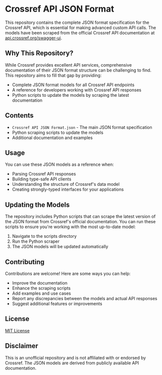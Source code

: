 # Crossref API JSON Format

This repository contains the complete JSON format specification for the Crossref API, which is essential for making advanced custom API calls. The models have been scraped from the official Crossref API documentation at [api.crossref.org/swagger-ui](https://api.crossref.org/swagger-ui/index.html#/).

## Why This Repository?

While Crossref provides excellent API services, comprehensive documentation of their JSON format structure can be challenging to find. This repository aims to fill that gap by providing:

- Complete JSON format models for all Crossref API endpoints
- A reference for developers working with Crossref API responses
- Python scripts to update the models by scraping the latest documentation

## Contents

- `Crossref API JSON Format.json` - The main JSON format specification
- Python scraping scripts to update the models
- Additional documentation and examples

## Usage

You can use these JSON models as a reference when:
- Parsing Crossref API responses
- Building type-safe API clients
- Understanding the structure of Crossref's data model
- Creating strongly-typed interfaces for your applications

## Updating the Models

The repository includes Python scripts that can scrape the latest version of the JSON format from Crossref's official documentation. You can run these scripts to ensure you're working with the most up-to-date model:

1. Navigate to the scripts directory
2. Run the Python scraper
3. The JSON models will be updated automatically

## Contributing

Contributions are welcome! Here are some ways you can help:
- Improve the documentation
- Enhance the scraping scripts
- Add examples and use cases
- Report any discrepancies between the models and actual API responses
- Suggest additional features or improvements

## License

[MIT License](LICENSE)

## Disclaimer

This is an unofficial repository and is not affiliated with or endorsed by Crossref. The JSON models are derived from publicly available API documentation.
